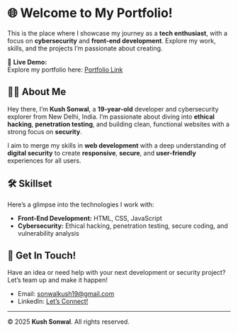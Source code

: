 # 🌐 Welcome to My Portfolio!

This is the place where I showcase my journey as a **tech enthusiast**, with a focus on **cybersecurity** and **front-end development**. Explore my work, skills, and the projects I’m passionate about creating.

🔗 **Live Demo:**  
Explore my portfolio here: [Portfolio Link](https://kush-sonwal.github.io/portfolio/)

## 🧑‍💻 About Me

Hey there, I’m **Kush Sonwal**, a **19-year-old** developer and cybersecurity explorer from New Delhi, India. I’m passionate about diving into **ethical hacking**, **penetration testing**, and building clean, functional websites with a strong focus on **security**.

I aim to merge my skills in **web development** with a deep understanding of **digital security** to create **responsive**, **secure**, and **user-friendly** experiences for all users.

## 🛠️ Skillset

Here’s a glimpse into the technologies I work with:  

- **Front-End Development:** HTML, CSS, JavaScript  
- **Cybersecurity:** Ethical hacking, penetration testing, secure coding, and vulnerability analysis  

## 🤝 Get In Touch!

Have an idea or need help with your next development or security project? Let’s team up and make it happen!

- Email: [sonwalkush19@gmail.com](mailto:sonwalkush19@gmail.com)  
- LinkedIn: [Let’s Connect!](#)

---

© 2025 **Kush Sonwal**. All rights reserved.
